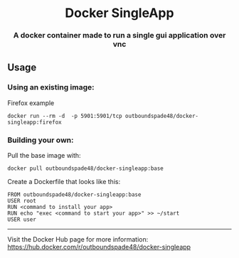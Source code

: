 <h1 align='center'> Docker SingleApp </h1>
<h3 align="center">A docker container made to run a single gui application over vnc</h3>

## Usage

### Using an existing image:
Firefox example
```
docker run --rm -d  -p 5901:5901/tcp outboundspade48/docker-singleapp:firefox
```
### Building your own:

Pull the base image with:
```
docker pull outboundspade48/docker-singleapp:base
```
Create a Dockerfile that looks like this:
```
FROM outboundspade48/docker-singleapp:base
USER root
RUN <command to install your app>
RUN echo "exec <command to start your app>" >> ~/start
USER user
```

---
Visit the Docker Hub page for more information: https://hub.docker.com/r/outboundspade48/docker-singleapp
